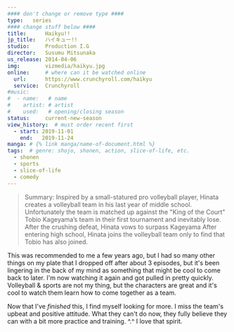 ```yaml
---
#### don't change or remove type ####
type:   series
#### change stuff below ####
title:      Haikyu!!
jp_title:   ハイキュー!!
studio:     Production I.G
director:   Susumu Mitsunaka
us_release: 2014-04-06 
img:        vizmedia/haikyu.jpg  
online:     # where can it be watched online
  url:      https://www.crunchyroll.com/haikyu
  service:  Crunchyroll
#music:
#  - name:   # name
#    artist: # artist
#    used:   # opening/closing season
status:     current-new-season
view_history:  # must order recent first
  - start: 2019-11-01 
    end:   2019-11-24
manga: # {% link manga/name-of-document.html %}
tags:  # genre: shojo, shonen, action, slice-of-life, etc.
  - shonen
  - sports
  - slice-of-life
  - comedy
---
```


> Summary: 
> Inspired by a small-statured pro volleyball player, Hinata creates a volleyball team in his last year of middle school. Unfortunately the team is matched up against the "King of the Court" Tobio Kageyama’s team in their first tournament and inevitably lose. After the crushing defeat, Hinata vows to surpass Kageyama After entering high school, Hinata joins the volleyball team only to find that Tobio has also joined.

This was recommended to me a few years ago, but I had so many other things on my plate that I dropped off after about 3 episodes, but it's been lingering in the back of my mind as something that might be cool to come back to later. I'm now watching it again and got pulled in pretty quickly. Volleyball & sports are not my thing, but the characters are great and it's cool to watch them learn how to come together as a team. 

Now that I've *finished* this, I find myself looking for more. I miss the team's upbeat and positive attitude. What they can't do now, they fully believe they can with a bit more practice and training. ^.^ I love that spirit. 